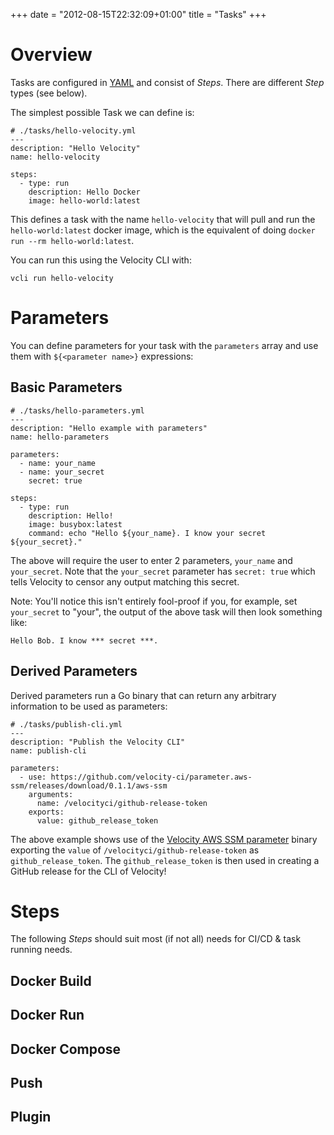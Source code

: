 +++
date = "2012-08-15T22:32:09+01:00"
title = "Tasks"
+++

# Overview

Tasks are configured in [YAML](http://yaml.org/) and consist of *Steps*. There are different *Step* types (see below).

The simplest possible Task we can define is:


```
# ./tasks/hello-velocity.yml
---
description: "Hello Velocity"
name: hello-velocity

steps:
  - type: run
    description: Hello Docker
    image: hello-world:latest

```

This defines a task with the name `hello-velocity` that will pull and run the `hello-world:latest` docker image, which is the equivalent of doing `docker run --rm hello-world:latest`.

You can run this using the Velocity CLI with:
```
vcli run hello-velocity
```

# Parameters
You can define parameters for your task with the `parameters` array and use them with `${<parameter name>}` expressions:

## Basic Parameters

```
# ./tasks/hello-parameters.yml
---
description: "Hello example with parameters"
name: hello-parameters

parameters:
  - name: your_name
  - name: your_secret
    secret: true

steps:
  - type: run
    description: Hello!
    image: busybox:latest
    command: echo "Hello ${your_name}. I know your secret ${your_secret}."
```

The above will require the user to enter 2 parameters, `your_name` and `your_secret`. Note that the `your_secret` parameter has `secret: true` which tells Velocity to censor any output matching this secret. 

Note: You'll notice this isn't entirely fool-proof if you, for example, set `your_secret` to "your", the output of the above task will then look something like:
```
Hello Bob. I know *** secret ***.
```

## Derived Parameters

Derived parameters run a Go binary that can return any arbitrary information to be used as parameters:

```
# ./tasks/publish-cli.yml
---
description: "Publish the Velocity CLI"
name: publish-cli

parameters:
  - use: https://github.com/velocity-ci/parameter.aws-ssm/releases/download/0.1.1/aws-ssm
    arguments:
      name: /velocityci/github-release-token
    exports:
      value: github_release_token

```

The above example shows use of the [Velocity AWS SSM parameter](https://github.com/velocity-ci/parameter.aws-ssm) binary exporting the `value` of `/velocityci/github-release-token` as `github_release_token`. The `github_release_token` is then used in creating a GitHub release for the CLI of Velocity!

# Steps

The following *Steps* should suit most (if not all) needs for CI/CD & task running needs.

## Docker Build

## Docker Run

## Docker Compose

## Push

## Plugin

